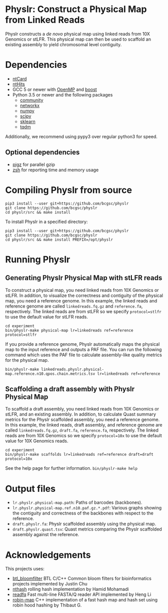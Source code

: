 # Physlr: Construct a Physical Map from Linked Reads

Physlr constructs a *de novo* physical map using linked reads from 10X Genomics or stLFR. This physical map can then be used to scaffold an existing assembly to yield chromosomal level contiguity.

# Dependencies

* [ntCard](https://github.com/bcgsc/ntCard)
* [ntHits](https://github.com/bcgsc/ntHits)
* GCC 5 or newer with [OpenMP](https://www.openmp.org) and [boost](https://www.boost.org)
* Python 3.5 or newer and the following packages
    * [community](https://python-louvain.readthedocs.io/en/latest/api.html)
    * [networkx](https://networkx.github.io/)
    * [numpy](https://numpy.org/)
    * [scipy](https://www.scipy.org/)
    * [sklearn](https://scikit-learn.org/stable/)
    * [tqdm](https://tqdm.github.io/)

Additionally, we recommend using pypy3 over regular python3 for speed.


## Optional dependencies

- [pigz](https://zlib.net/pigz/) for parallel gzip
- [zsh](https://sourceforge.net/projects/zsh/) for reporting time and memory usage


# Compiling Physlr from source

```
pip3 install --user git+https://github.com/bcgsc/physlr
git clone https://github.com/bcgsc/physlr
cd physlr/src && make install
```

To install Physlr in a specified directory:

```
pip3 install --user git+https://github.com/bcgsc/physlr
git clone https://github.com/bcgsc/physlr
cd physlr/src && make install PREFIX=/opt/physlr
```

# Running Physlr

## Generating Physlr Physical Map with stLFR reads

To construct a physical map, you need linked reads from 10X Genomics or stLFR. In addition, to visualize the correctness and contiguity of the physical map, you need a reference genome.
In this example, the linked reads and reference genome are called `linkedreads.fq.gz` and `reference.fa`, respectively. The linked reads are from stLFR so we specify `protocol=stlfr` to use the default value for stLFR reads.

```
cd experiment
bin/physlr-make physical-map lr=linkedreads ref=reference protocol=stlfr
```

If you provide a reference genome, Physlr automatically maps the physical map to the input reference and outputs a PAF file. You can run the following command which uses the PAF file to calculate assembly-like quality metrics for the physical map.
```
bin/physlr-make linkedreads.physlr.physical-map.reference.n10.qpos.chain.metrics.tsv lr=linkedreads ref=reference
```


## Scaffolding a draft assembly with Physlr Physical Map

To scaffold a draft assembly, you need linked reads from 10X Genomics or stLFR, and an existing assembly. In addition, to calculate Quast summary metrics for the Physlr scaffolded assembly, you need a reference genome.
In this example, the linked reads, draft assembly, and reference genome are called `linkedreads.fq.gz`, `draft.fa`, `reference.fa`, respectively. The linked reads are from 10X Genomics so we specify `protocol=10x` to use the default value for 10X Genomics reads.

```
cd experiment
bin/physlr-make scaffolds lr=linkedreads ref=reference draft=draft protocol=10x
```

See the help page for further information.
`bin/physlr-make help`

# Output files

* `lr.physlr.physical-map.path`: Paths of barcodes (backbones).
* `lr.physlr.physical-map.ref.n10.paf.gz.*.pdf`: Various graphs showing the contiguity and correctness of the backbones with respect to the reference.
* `draft.physlr.fa`: Physlr scaffolded assembly using the physical map.
* `draft.physlr.quast.tsv`: Quast metrics comparing the Physlr scaffolded assembly against the reference.

# Acknowledgements

This projects uses:
* [btl_bloomfilter](https://github.com/bcgsc/btl_bloomfilter) BTL C/C++ Common bloom filters for bioinformatics projects implemented by Justin Chu
* [nthash](https://github.com/bcgsc/ntHash) rolling hash implementation by Hamid Mohamadi
* [readfq](https://github.com/lh3/readfq) Fast multi-line FASTA/Q reader API implemented by Heng Li
* [robin-map](https://github.com/Tessil/robin-map) C++ implementation of a fast hash map and hash set using robin hood hashing by Thibaut G.
